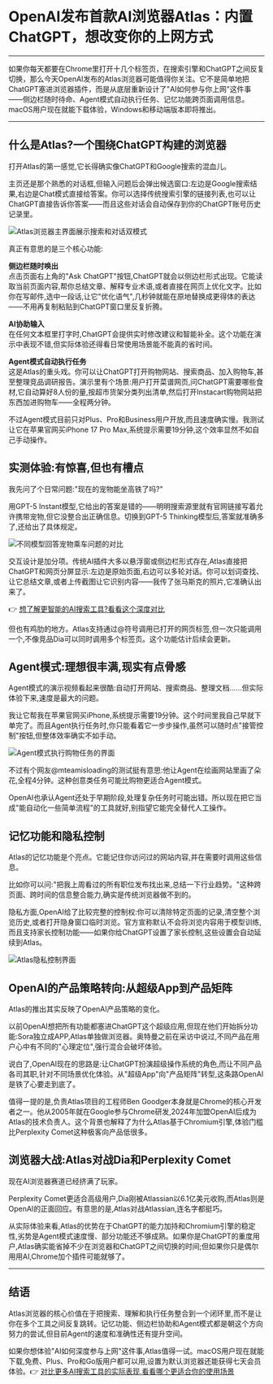 # OpenAI发布首款AI浏览器Atlas：内置ChatGPT，想改变你的上网方式

---

如果你每天都要在Chrome里打开十几个标签页，在搜索引擎和ChatGPT之间反复切换，那么今天OpenAI发布的Atlas浏览器可能值得你关注。它不是简单地把ChatGPT塞进浏览器插件，而是从底层重新设计了"AI如何参与你上网"这件事——侧边栏随时待命、Agent模式自动执行任务、记忆功能跨页面调用信息。macOS用户现在就能下载体验，Windows和移动端版本即将推出。

---

## 什么是Atlas?一个围绕ChatGPT构建的浏览器

打开Atlas的第一感觉,它长得确实像ChatGPT和Google搜索的混血儿。

主页还是那个熟悉的对话框,但输入问题后会弹出候选窗口:左边是Google搜索结果,右边是Chat模式直接给答案。你可以选择传统搜索引擎的链接列表,也可以让ChatGPT直接告诉你答案——而且这些对话会自动保存到你的ChatGPT账号历史记录里。

![Atlas浏览器主界面展示搜索和对话双模式](image/954923667980358.webp)

真正有意思的是三个核心功能:

**侧边栏随时唤出**  
点击页面右上角的"Ask ChatGPT"按钮,ChatGPT就会以侧边栏形式出现。它能读取当前页面内容,帮你总结文章、解释专业术语,或者直接在网页上优化文字。比如你在写邮件,选中一段话,让它"优化语气",几秒钟就能在原地替换成更得体的表达——不用再复制粘贴到ChatGPT窗口里反复折腾。

**AI协助输入**  
在任何文本框里打字时,ChatGPT会提供实时修改建议和智能补全。这个功能在演示中表现不错,但实际体验还得看日常使用场景能不能真的省时间。

**Agent模式自动执行任务**  
这是Atlas的重头戏。你可以让ChatGPT打开购物网站、搜索商品、加入购物车,甚至整理竞品调研报告。演示里有个场景:用户打开菜谱网页,问ChatGPT需要哪些食材,它自动算好8人份的量,按超市货架分类列出清单,然后打开Instacart购物网站把东西加进购物车——全程两分钟。

不过Agent模式目前只对Plus、Pro和Business用户开放,而且速度确实慢。我测试让它在苹果官网买iPhone 17 Pro Max,系统提示需要19分钟,这个效率显然不如自己手动操作。

## 实测体验:有惊喜,但也有槽点

我先问了个日常问题:"现在的宠物能坐高铁了吗?"

用GPT-5 Instant模型,它给出的答案是错的——明明搜索源里就有官网链接写着允许携带宠物,但它没整合出正确信息。切换到GPT-5 Thinking模型后,答案就准确多了,还给出了具体规定。

![不同模型回答宠物乘车问题的对比](image/3203855042.webp)

交互设计是加分项。传统AI插件大多以悬浮窗或侧边栏形式存在,Atlas直接把ChatGPT和网页分屏显示:左边是原始页面,右边可以多轮对话。你可以划词查找、让它总结文章,或者上传截图让它识别内容——我传了张马斯克的照片,它准确认出来了。

👉 [想了解更智能的AI搜索工具?看看这个深度对比](https://pplx.ai/ixkwood69619635)

但也有鸡肋的地方。Atlas支持通过@符号调用已打开的网页标签,但一次只能调用一个,不像竞品Dia可以同时调用多个标签页。这个功能估计后续会更新。

## Agent模式:理想很丰满,现实有点骨感

Agent模式的演示视频看起来很酷:自动打开网站、搜索商品、整理文档……但实际体验下来,速度是最大的问题。

我让它帮我在苹果官网买iPhone,系统提示需要19分钟。这个时间里我自己早就下单完了。而且Agent执行任务时,你只能看着它一步步操作,虽然可以随时点"接管控制"按钮,但整体效率确实不如手动。

![Agent模式执行购物任务的界面](image/5063849804.webp)

不过有个网友@mteamisloading的测试挺有意思:他让Agent在绘画网站里画了朵花,全程4分钟。这种创意类任务可能比购物更适合Agent模式。

OpenAI也承认Agent还处于早期阶段,处理复杂任务时可能出错。所以现在把它当成"能自动化一些简单流程"的工具就好,别指望它能完全替代人工操作。

## 记忆功能和隐私控制

Atlas的记忆功能是个亮点。它能记住你访问过的网站内容,并在需要时调用这些信息。

比如你可以问:"把我上周看过的所有职位发布找出来,总结一下行业趋势。"这种跨页面、跨时间的信息整合能力,确实是传统浏览器做不到的。

隐私方面,OpenAI给了比较完整的控制权:你可以清除特定页面的记录,清空整个浏览历史,或者打开隐身窗口临时浏览。官方宣称默认不会将浏览内容用于模型训练,而且支持家长控制功能——如果你给ChatGPT设置了家长控制,这些设置会自动延续到Atlas。

![Atlas隐私控制界面](image/2880582554548.webp)

## OpenAI的产品策略转向:从超级App到产品矩阵

Atlas的推出其实反映了OpenAI产品策略的变化。

以前OpenAI想把所有功能都塞进ChatGPT这个超级应用,但现在他们开始拆分功能:Sora独立成APP,Atlas单独做浏览器。奥特曼之前在采访中说过,不同产品在用户心中有不同的"心理定位",强行混合会破坏体验。

说白了,OpenAI现在的思路是:让ChatGPT扮演超级操作系统的角色,而让不同产品各司其职,针对不同场景优化体验。从"超级App"向"产品矩阵"转型,这条路OpenAI是铁了心要走到底了。

值得一提的是,负责Atlas项目的工程师Ben Goodger本身就是Chrome的核心开发者之一。他从2005年就在Google参与Chrome研发,2024年加盟OpenAI后成为Atlas的技术负责人。这个背景也解释了为什么Atlas基于Chromium引擎,体验门槛比Perplexity Comet这种极客向产品低很多。

## 浏览器大战:Atlas对战Dia和Perplexity Comet

现在AI浏览器赛道已经挤满了玩家。

Perplexity Comet更适合高级用户,Dia刚被Atlassian以6.1亿美元收购,而Atlas则是OpenAI的正面回应。有意思的是,Atlas对战Atlassian,连名字都挺巧。

从实际体验来看,Atlas的优势在于ChatGPT的能力加持和Chromium引擎的稳定性,劣势是Agent模式速度慢、部分功能还不够成熟。如果你是ChatGPT的重度用户,Atlas确实能省掉不少在浏览器和ChatGPT之间切换的时间;但如果你只是偶尔用用AI,Chrome加个插件可能就够了。

---

## 结语

Atlas浏览器的核心价值在于把搜索、理解和执行任务整合到一个闭环里,而不是让你在多个工具之间反复跳转。记忆功能、侧边栏协助和Agent模式都是朝这个方向努力的尝试,但目前Agent的速度和准确性还有提升空间。

如果你想体验"AI如何深度参与上网"这件事,Atlas值得一试。macOS用户现在就能下载,免费、Plus、Pro和Go版用户都可以用,设置为默认浏览器还能获得七天会员体验。👉 [对比更多AI搜索工具的实际表现,看看哪个更适合你的使用场景](https://pplx.ai/ixkwood69619635)

